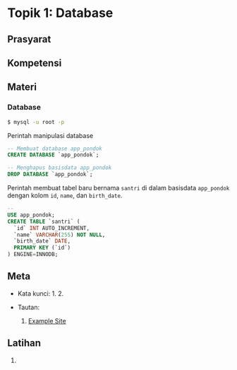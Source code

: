 # Topik 1: Database

## Prasyarat

## Kompetensi

## Materi
### Database
```bash
$ mysql -u root -p
```

Perintah manipulasi database
```sql
-- Membuat database app_pondok
CREATE DATABASE `app_pondok`;

-- Menghapus basisdata app_pondok
DROP DATABASE `app_pondok`;
```

Perintah membuat tabel baru bernama `santri` di dalam basisdata `app_pondok` dengan kolom `id`, `name`, dan `birth_date`.
```sql
-- 
USE app_pondok;
CREATE TABLE `santri` (
  `id` INT AUTO_INCREMENT,
  `name` VARCHAR(255) NOT NULL,
  `birth_date` DATE,
  PRIMARY KEY (`id`)
) ENGINE=INNODB;
```
## Meta
- Kata kunci:
  1. 
  2. 

- Tautan:
  1. [Example Site](http://site.example)

## Latihan
1. 
